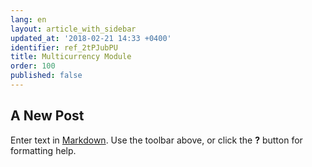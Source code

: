 ```yaml
---
lang: en
layout: article_with_sidebar
updated_at: '2018-02-21 14:33 +0400'
identifier: ref_2tPJubPU
title: Multicurrency Module
order: 100
published: false
---
```

## A New Post

Enter text in [Markdown](http://daringfireball.net/projects/markdown/). Use the toolbar above, or click the **?** button for formatting help.
